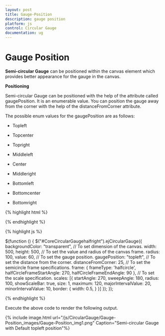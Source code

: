 ```yaml
---
layout: post
title: Gauge-Position
description: gauge position
platform: js
control: Circular Gauge
documentation: ug
---
```


# Gauge Position

**Semi-circular Gauge** can be positioned within the canvas element which provides better appearance for the gauge in the canvas.

**Positioning**

Semi-circular Gauge can be positioned with the help of the attribute called gaugePosition. It is an enumerable value. You can position the gauge away from the corner with the help of the distanceFromCorner attribute. 

The possible enum values for the gaugePosition are as follows:

* Topleft

* Topcenter

* Topright

* Middleleft

* Center

* Middleright

* Bottomleft

* Bottomcenter

* Bottomright

{% highlight html %}

<div style="float: left" id="gauge1"></div>
<div id=" CoreCircularGaugehalfright "></div>

{% endhighlight %}


{% highlight js %}

 $(function () {
        $("#CoreCircularGaugehalfright").ejCircularGauge({
            backgroundColor: "transparent",
            // To set dimension of the canvas.
            width: 500, height: 500,
            // To set the value and radius of the canvas frame.
            radius: 100, value: 60,
            // To set the gauge position.
            gaugePosition: "topleft",
            // To set the distance from the corner.
            distanceFromCorner: 25,
            // To set the semicircle frame specifications.
            frame: {
                frameType: 'halfcircle',
                halfCircleFrameStartAngle: 270,
                halfCircleFrameEndAngle: 90
            },
            // To set the scale specification.
            scales: [{
                startAngle: 270,
                sweepAngle: 180, radius: 100,
                showScaleBar: true, size: 1,
                maximum: 120, majorIntervalValue: 20,
                minorIntervalValue: 10,
                border: {
                    width: 0.5,
                }
            }]
        });
    });




{% endhighlight %}



Execute the above code to render the following output.

{% include image.html url="/js/CircularGauge/Gauge-Position_images/Gauge-Position_img1.png" Caption="Semi-circular Gauge with Default topleft position"%}

